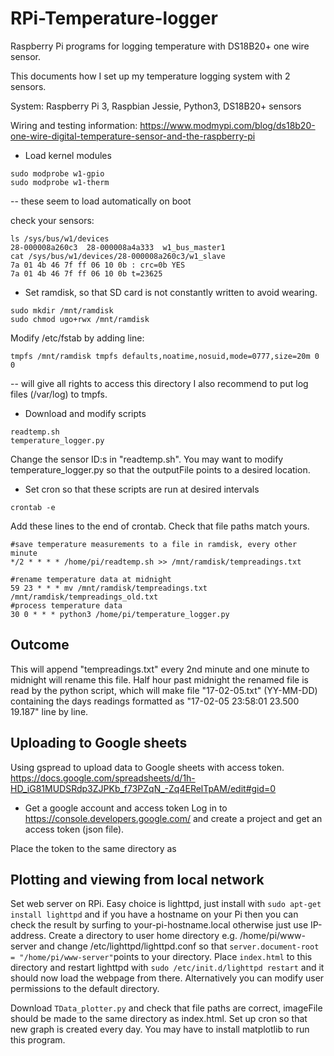# RPi-Temperature-logger
Raspberry Pi programs for logging temperature with DS18B20+ one wire sensor.

This documents how I set up my temperature logging system with 2 sensors.

System:
Raspberry Pi 3, Raspbian Jessie, Python3, DS18B20+ sensors 


Wiring and testing information:
https://www.modmypi.com/blog/ds18b20-one-wire-digital-temperature-sensor-and-the-raspberry-pi

- Load kernel modules
```
sudo modprobe w1-gpio
sudo modprobe w1-therm
```
-- these seem to load automatically on boot

check your sensors:
```
ls /sys/bus/w1/devices
28-000008a260c3  28-000008a4a333  w1_bus_master1
cat /sys/bus/w1/devices/28-000008a260c3/w1_slave
7a 01 4b 46 7f ff 06 10 0b : crc=0b YES
7a 01 4b 46 7f ff 06 10 0b t=23625
```

- Set ramdisk, so that SD card is not constantly written to avoid wearing.
```
sudo mkdir /mnt/ramdisk
sudo chmod ugo+rwx /mnt/ramdisk
```
Modify /etc/fstab by adding line:
```
tmpfs /mnt/ramdisk tmpfs defaults,noatime,nosuid,mode=0777,size=20m 0 0
```
-- will give all rights to access this directory
I also recommend to put log files (/var/log) to tmpfs.


- Download and modify scripts
```
readtemp.sh
temperature_logger.py
```
Change the sensor ID:s in "readtemp.sh".
You may want to modify temperature_logger.py so that the outputFile points to a desired location.

- Set cron so that these scripts are run at desired intervals
```
crontab -e
```

Add these lines to the end of crontab. Check that file paths match yours.
```
#save temperature measurements to a file in ramdisk, every other minute
*/2 * * * * /home/pi/readtemp.sh >> /mnt/ramdisk/tempreadings.txt

#rename temperature data at midnight
59 23 * * * mv /mnt/ramdisk/tempreadings.txt /mnt/ramdisk/tempreadings_old.txt
#process temperature data
30 0 * * * python3 /home/pi/temperature_logger.py
```
## Outcome
This will append "tempreadings.txt" every 2nd minute and one minute to midnight will rename this file. Half hour past midnight the renamed file is read by the python script, which will make file "17-02-05.txt" (YY-MM-DD) containing the days readings formatted as "17-02-05 23:58:01 23.500 19.187" line by line.

## Uploading to Google sheets
Using gspread to upload data to Google sheets with access token.
https://docs.google.com/spreadsheets/d/1h-HD_iG81MUDSRdp3ZJPKb_f73PZqN_-Zq4ERelTpAM/edit#gid=0

- Get a google account and access token
Log in to https://console.developers.google.com/ and create a project and get an access token (json file).

Place the token to the same directory as 

## Plotting and viewing from local network
Set web server on RPi. Easy choice is lighttpd, just install with ```sudo apt-get install lighttpd``` and if you have a hostname on your Pi then you can check the result by surfing to your-pi-hostname.local otherwise just use IP-address. Create a directory to user home directory e.g. /home/pi/www-server and change /etc/lighttpd/lighttpd.conf so that ```server.document-root        = "/home/pi/www-server"```points to your directory. Place ```index.html``` to this directory and restart lighttpd with ```sudo /etc/init.d/lighttpd restart``` and it should now load the webpage from there. Alternatively you can modify user permissions to the default directory.

Download ```TData_plotter.py``` and check that file paths are correct, imageFile should be made to the same directory as index.html. Set up cron so that new graph is created every day. You may have to install matplotlib to run this program.



